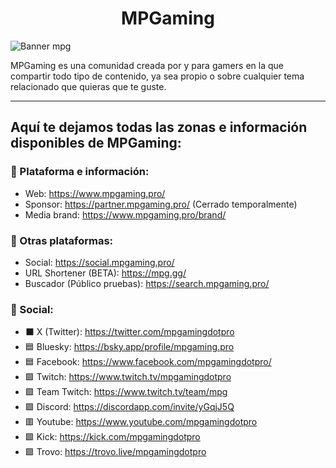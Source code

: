 <h1 align="center">MPGaming</h1>

![Banner mpg](https://yt3.googleusercontent.com/UVwIahnwzUWJ7Diqxp9SxndHXqBUPLSxzquUp8oSYyzCUStxMIbW7MuAcQkyzUxlp1d1epo63dE=w2120-fcrop64=1,00005a57ffffa5a8-k-c0xffffffff-no-nd-rj)

<p>MPGaming es una comunidad creada por y para gamers en la que compartir todo tipo de contenido, ya sea propio o sobre cualquier tema relacionado que quieras que te guste.</p>
<hr>

<h2>Aquí te dejamos todas las zonas e información disponibles de MPGaming:</h2>

<h3>📢 Plataforma e información:</h3>

 - Web: https://www.mpgaming.pro/
 - Sponsor: https://partner.mpgaming.pro/ (Cerrado temporalmente)
 - Media brand: https://www.mpgaming.pro/brand/

<h3>🔗 Otras plataformas:</h3>

 - Social: https://social.mpgaming.pro/
 - URL Shortener (BETA): https://mpg.gg/
 - Buscador (Público pruebas): https://search.mpgaming.pro/

<h3>📱 Social:</h3>

 - ⬛ X (Twitter): https://twitter.com/mpgamingdotpro
 - 🟦 Bluesky: https://bsky.app/profile/mpgaming.pro
 - 🟦 Facebook: https://www.facebook.com/mpgamingdotpro/
 - 🟪 Twitch: https://www.twitch.tv/mpgamingdotpro
 - 🟪 Team Twitch: https://www.twitch.tv/team/mpg
 - 🟪 Discord: https://discordapp.com/invite/yGqjJ5Q
 - 🟥 Youtube: https://www.youtube.com/mpgamingdotpro
 - 🟩 Kick: https://kick.com/mpgamingdotpro
 - 🟩 Trovo: https://trovo.live/mpgamingdotpro
